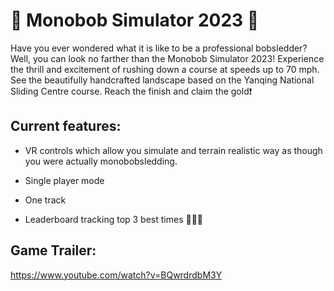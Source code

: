 # 🏅 Monobob Simulator 2023 🏅
Have you ever wondered what it is like to be a professional bobsledder? 
Well, you can look no farther than the Monobob Simulator 2023!
Experience the thrill and excitement of rushing down a course at speeds up to 70 mph. 
See the beautifully handcrafted landscape based on the Yanqing National Sliding Centre course. 
Reach the finish and claim the gold❗ 

 
## **Current features:**

* VR controls which allow you simulate and terrain realistic way as though you were actually monobobsledding.

* Single player mode 

* One track 

* Leaderboard tracking top 3 best times 🥇🥈🥉

## Game Trailer: 
https://www.youtube.com/watch?v=BQwrdrdbM3Y
